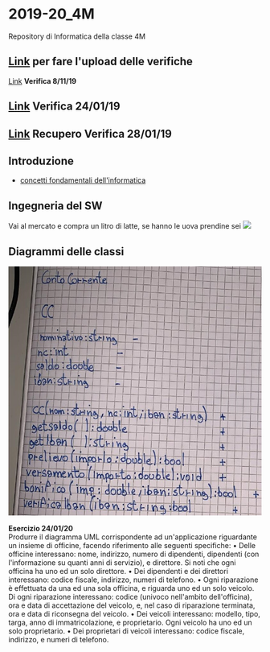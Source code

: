 # 2019-20_4M
Repository di Informatica della classe 4M


## [Link](https://script.google.com/macros/s/AKfycbx3Mn36N3G4CfGV-ju_NDdMtc9tr9-tkwm4Md-Xrei6GoYffiAs/exec) **per fare l'upload delle verifiche**

[Link](https://docs.google.com/document/d/1kOz3-40qowkA11BvfyNgN8kR9aijXcTVZm4Y3wl0xD4/edit?usp=sharing) **Verifica 8/11/19**

## [Link](https://docs.google.com/document/d/1xgcI_vC2KKHlk8-1fHTsrljq0jJsOBPXKFEcXeMKWXs/edit?usp=sharing) **Verifica 24/01/19**

## [Link](https://docs.google.com/document/d/1qGkCy6RHydsXZS8TcWLtMGOdlpoIxiKRC1E6MP8Pxeg/edit?usp=sharing) **Recupero Verifica 28/01/19**



## Introduzione
- [concetti fondamentali dell'informatica](http://aptiva.v2.cs.unibo.it/wiki/index.php/Concetti_fondamentali_dell%27Informatica)

## Ingegneria del SW
Vai al mercato e compra un litro di latte, se hanno le uova prendine sei
![](https://swaltersky.files.wordpress.com/2012/02/tire-swing-cartoon.jpg)

## Diagrammi delle classi
![](diagramma%20della%20classe%20ContoCorrente.jpg)

**Esercizio 24/01/20** <br>
Produrre il diagramma UML corrispondente ad un'applicazione riguardante un insieme di officine,
facendo riferimento alle seguenti specifiche:
• Delle officine interessano: nome, indirizzo, numero di dipendenti, dipendenti (con l'informazione
su quanti anni di servizio), e direttore. Si noti che ogni officina ha uno ed un solo direttore.
• Dei dipendenti e dei direttori interessano: codice fiscale, indirizzo, numeri di telefono.
• Ogni riparazione è effettuata da una ed una sola officina, e riguarda uno ed un solo veicolo. Di ogni riparazione interessano: codice (univoco nell'ambito dell'officina), ora e data di accettazione del veicolo, e, nel caso di riparazione terminata, ora e data di riconsegna del veicolo.
• Dei veicoli interessano: modello, tipo, targa, anno di immatricolazione, e proprietario. Ogni veicolo ha uno ed un solo proprietario.
• Dei proprietari di veicoli interessano: codice fiscale, indirizzo, e numeri di telefono.

